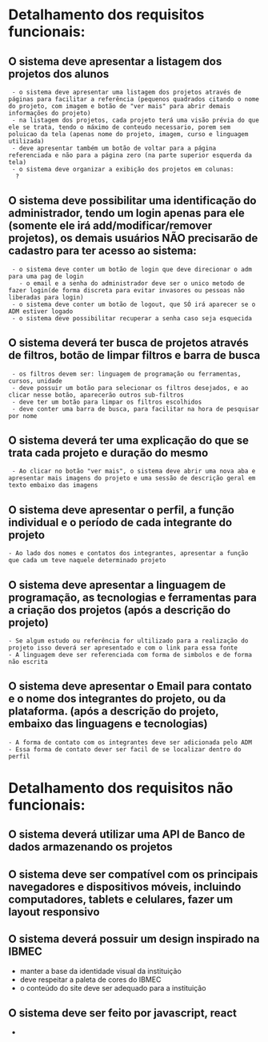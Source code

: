 # Detalhamento dos requisitos funcionais:


   ## O sistema deve apresentar a listagem dos projetos dos alunos
     - o sistema deve apresentar uma listagem dos projetos através de páginas para facilitar a referência (pequenos quadrados citando o nome do projeto, com imagem e botão de "ver mais" para abrir demais informações do projeto)
     - na listagem dos projetos, cada projeto terá uma visão prévia do que ele se trata, tendo o máximo de conteudo necessario, porem sem poluicao da tela (apenas nome do projeto, imagem, curso e linguagem utilizada)
     - deve apresentar também um botão de voltar para a página referenciada e não para a página zero (na parte superior esquerda da tela)
     - ⁠o sistema deve organizar a exibição dos projetos em colunas:
      ?
   ## O sistema deve possibilitar uma identificação do administrador, tendo um login apenas para ele (somente ele irá add/modificar/remover projetos), os demais usuários NÃO precisarão de cadastro para ter acesso ao sistema:
     - o sistema deve conter um botão de login que deve direcionar o adm para uma pag de login
       - o email e a senha do administrador deve ser o unico metodo de fazer login(de forma discreta para evitar invasores ou pessoas não liberadas para login)
     - o sistema deve conter um botão de logout, que SÓ irá aparecer se o ADM estiver logado
     - o sistema deve possibilitar recuperar a senha caso seja esquecida
  ## O sistema deverá ter busca de projetos através de filtros, botão de limpar filtros e barra de busca
     - os filtros devem ser: linguagem de programação ou ferramentas, cursos, unidade
     - deve possuir um botão para selecionar os filtros desejados, e ao clicar nesse botão, aparecerão outros sub-filtros
     - deve ter um botão para limpar os filtros escolhidos
     - deve conter uma barra de busca, para facilitar na hora de pesquisar por nome
 ## O sistema deverá ter uma explicação do que se trata cada projeto e duração do mesmo
     - Ao clicar no botão "ver mais", o sistema deve abrir uma nova aba e apresentar mais imagens do projeto e uma sessão de descrição geral em texto embaixo das imagens 
 ## O sistema deve apresentar o perfil, a função individual e o período de cada integrante do projeto
    - Ao lado dos nomes e contatos dos integrantes, apresentar a função que cada um teve naquele determinado projeto
 ## O sistema deve apresentar a linguagem de programação, as tecnologias e ferramentas para a criação dos projetos (após a descrição do projeto)
    - Se algum estudo ou referência for ultilizado para a realização do projeto isso deverá ser apresentado e com o link para essa fonte
    - A linguagem deve ser referenciada com forma de simbolos e de forma não escrita
 ## O sistema deve apresentar o Email para contato e o nome dos integrantes do projeto, ou da plataforma. (após a descrição do projeto, embaixo das linguagens e tecnologias)
    - A forma de contato com os integrantes deve ser adicionada pelo ADM 
    - Essa forma de contato dever ser facil de se localizar dentro do perfil


# Detalhamento dos requisitos não funcionais:

## O sistema deverá utilizar uma API de Banco de dados armazenando os projetos

## O sistema deve ser compatível com os principais navegadores e dispositivos móveis, incluindo computadores, tablets e celulares, fazer um layout responsivo

## O sistema deverá possuir um design inspirado na IBMEC
- manter a base da identidade visual da instituição
- deve respeitar a paleta de cores do IBMEC
- o conteúdo do site deve ser adequado para a instituição    


## O sistema deve ser feito por javascript, react
-
